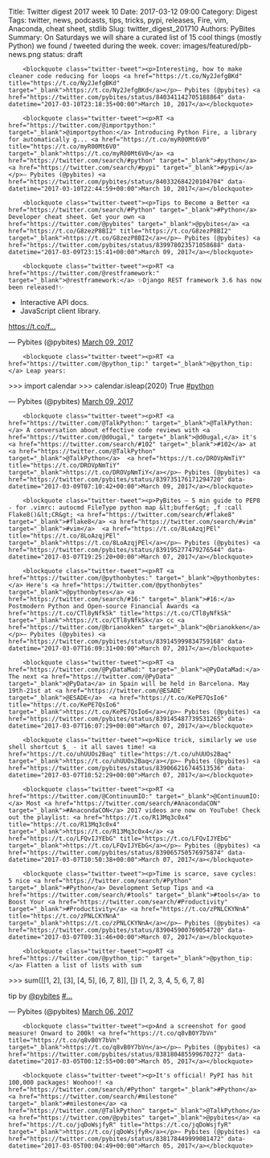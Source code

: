 Title: Twitter digest 2017 week 10
Date: 2017-03-12 09:00
Category: Digest
Tags: twitter, news, podcasts, tips, tricks, pypi, releases, Fire, vim, Anaconda, cheat sheet, stdlib
Slug: twitter_digest_201710
Authors: PyBites
Summary: On Saturdays we will share a curated list of 15 cool things (mostly Python) we found / tweeted during the week. 
cover: images/featured/pb-news.png
status: draft

<script src='//platform.twitter.com/widgets.js'></script> 


        <blockquote class="twitter-tweet"><p>Interesting, how to make cleaner code reducing for loops <a href="https://t.co/Ny2JefgBKd" title="https://t.co/Ny2JefgBKd" target="_blank">https://t.co/Ny2JefgBKd</a></p>— Pybites (@pybites) <a href="https://twitter.com/pybites/status/840341142705188864" data-datetime="2017-03-10T23:18:35+00:00">March 10, 2017</a></blockquote>
      
        <blockquote class="twitter-tweet"><p>RT <a href="https://twitter.com/@importpython:" target="_blank">@importpython:</a> Introducing Python Fire, a library for automatically g... <a href="https://t.co/myR00Mt6V0" title="https://t.co/myR00Mt6V0" target="_blank">https://t.co/myR00Mt6V0</a> <a href="https://twitter.com/search/#python" target="_blank">#python</a> <a href="https://twitter.com/search/#pypi" target="_blank">#pypi</a></p>— Pybites (@pybites) <a href="https://twitter.com/pybites/status/840332684220104704" data-datetime="2017-03-10T22:44:59+00:00">March 10, 2017</a></blockquote>
      
        <blockquote class="twitter-tweet"><p>Tips to Become a Better <a href="https://twitter.com/search/#Python" target="_blank">#Python</a> Developer cheat sheet. Get your own <a href="https://twitter.com/@pybites" target="_blank">@pybites</a> <a href="https://t.co/G8zezP8BI2" title="https://t.co/G8zezP8BI2" target="_blank">https://t.co/G8zezP8BI2</a></p>— Pybites (@pybites) <a href="https://twitter.com/pybites/status/839978023571058688" data-datetime="2017-03-09T23:15:41+00:00">March 09, 2017</a></blockquote>
      
        <blockquote class="twitter-tweet"><p>RT <a href="https://twitter.com/@restframework:" target="_blank">@restframework:</a> ✨Django REST framework 3.6 has now been released!✨

* Interactive API docs.
* JavaScript client library.

<a href="https://t.co/f…" title="https://t.co/f…" target="_blank">https://t.co/f…</a></p>— Pybites (@pybites) <a href="https://twitter.com/pybites/status/839918488428941312" data-datetime="2017-03-09T19:19:07+00:00">March 09, 2017</a></blockquote>
      
        <blockquote class="twitter-tweet"><p>RT <a href="https://twitter.com/@python_tip:" target="_blank">@python_tip:</a> Leap years:
&gt;&gt;&gt; import calendar
&gt;&gt;&gt; calendar.isleap(2020)
True
<a href="https://twitter.com/search/#python" target="_blank">#python</a></p>— Pybites (@pybites) <a href="https://twitter.com/pybites/status/839907129637101569" data-datetime="2017-03-09T18:33:59+00:00">March 09, 2017</a></blockquote>
      
        <blockquote class="twitter-tweet"><p>RT <a href="https://twitter.com/@TalkPython:" target="_blank">@TalkPython:</a> A conversation about effective code reviews with <a href="https://twitter.com/@d0ugal," target="_blank">@d0ugal,</a> it's <a href="https://twitter.com/search/#102" target="_blank">#102</a> at <a href="https://twitter.com/@TalkPython" target="_blank">@TalkPython</a>  <a href="https://t.co/DROVpNmTiY" title="https://t.co/DROVpNmTiY" target="_blank">https://t.co/DROVpNmTiY</a></p>— Pybites (@pybites) <a href="https://twitter.com/pybites/status/839735176171294720" data-datetime="2017-03-09T07:10:42+00:00">March 09, 2017</a></blockquote>
      
        <blockquote class="twitter-tweet"><p>PyBites – 5 min guide to PEP8 - for .vimrc: autocmd FileType python map &lt;buffer&gt; ,f :call Flake8()&lt;CR&gt; <a href="https://twitter.com/search/#flake8" target="_blank">#flake8</a> <a href="https://twitter.com/search/#vim" target="_blank">#vim</a>  <a href="https://t.co/8LoAzqjPEl" title="https://t.co/8LoAzqjPEl" target="_blank">https://t.co/8LoAzqjPEl</a></p>— Pybites (@pybites) <a href="https://twitter.com/pybites/status/839195277479276544" data-datetime="2017-03-07T19:25:20+00:00">March 07, 2017</a></blockquote>
      
        <blockquote class="twitter-tweet"><p>RT <a href="https://twitter.com/@pythonbytes:" target="_blank">@pythonbytes:</a> Here's <a href="https://twitter.com/@pythonbytes" target="_blank">@pythonbytes</a> <a href="https://twitter.com/search/#16:" target="_blank">#16:</a> Postmodern Python and Open-source Financial Awards <a href="https://t.co/CTl8yNfkSk" title="https://t.co/CTl8yNfkSk" target="_blank">https://t.co/CTl8yNfkSk</a> cc <a href="https://twitter.com/@brianokken" target="_blank">@brianokken</a></p>— Pybites (@pybites) <a href="https://twitter.com/pybites/status/839145999834759168" data-datetime="2017-03-07T16:09:31+00:00">March 07, 2017</a></blockquote>
      
        <blockquote class="twitter-tweet"><p>RT <a href="https://twitter.com/@PyDataMad:" target="_blank">@PyDataMad:</a> The next <a href="https://twitter.com/@PyData" target="_blank">@PyData</a> in Spain will be held in Barcelona. May 19th-21st at <a href="https://twitter.com/@ESADE" target="_blank">@ESADE</a>  <a href="https://t.co/KePE7QsIo6" title="https://t.co/KePE7QsIo6" target="_blank">https://t.co/KePE7QsIo6</a></p>— Pybites (@pybites) <a href="https://twitter.com/pybites/status/839145487739531265" data-datetime="2017-03-07T16:07:29+00:00">March 07, 2017</a></blockquote>
      
        <blockquote class="twitter-tweet"><p>Nice trick, similarly we use shell shortcut $_ - it all saves time! <a href="https://t.co/uhUUOs2Baq" title="https://t.co/uhUUOs2Baq" target="_blank">https://t.co/uhUUOs2Baq</a></p>— Pybites (@pybites) <a href="https://twitter.com/pybites/status/839066216744513536" data-datetime="2017-03-07T10:52:29+00:00">March 07, 2017</a></blockquote>
      
        <blockquote class="twitter-tweet"><p>RT <a href="https://twitter.com/@ContinuumIO:" target="_blank">@ContinuumIO:</a> Most <a href="https://twitter.com/search/#AnacondaCON" target="_blank">#AnacondaCON</a> 2017 videos are now on YouTube! Check out the playlist: <a href="https://t.co/R13Mq3c0x4" title="https://t.co/R13Mq3c0x4" target="_blank">https://t.co/R13Mq3c0x4</a> <a href="https://t.co/LFQvIJYEbG" title="https://t.co/LFQvIJYEbG" target="_blank">https://t.co/LFQvIJYEbG</a></p>— Pybites (@pybites) <a href="https://twitter.com/pybites/status/839065750576975874" data-datetime="2017-03-07T10:50:38+00:00">March 07, 2017</a></blockquote>
      
        <blockquote class="twitter-tweet"><p>Time is scarce, save cycles: 5 nice <a href="https://twitter.com/search/#Python" target="_blank">#Python</a> Development Setup Tips and <a href="https://twitter.com/search/#tools" target="_blank">#tools</a> to Boost Your <a href="https://twitter.com/search/#Productivity" target="_blank">#Productivity</a> <a href="https://t.co/zPNLCKYNnA" title="https://t.co/zPNLCKYNnA" target="_blank">https://t.co/zPNLCKYNnA</a></p>— Pybites (@pybites) <a href="https://twitter.com/pybites/status/839045900769054720" data-datetime="2017-03-07T09:31:46+00:00">March 07, 2017</a></blockquote>
      
        <blockquote class="twitter-tweet"><p>RT <a href="https://twitter.com/@python_tip:" target="_blank">@python_tip:</a> Flatten a list of lists with sum

&gt;&gt;&gt; sum([[1, 2], [3], [4, 5], [6, 7, 8]], [])
[1, 2, 3, 4, 5, 6, 7, 8]

tip by <a href="https://twitter.com/@pybites" target="_blank">@pybites</a> <a href="https://twitter.com/search/#…" target="_blank">#…</a></p>— Pybites (@pybites) <a href="https://twitter.com/pybites/status/838733068462616577" data-datetime="2017-03-06T12:48:41+00:00">March 06, 2017</a></blockquote>
      
        <blockquote class="twitter-tweet"><p>And a screenshot for good measure! Onward to 200k! <a href="https://t.co/q8vB0Y7bVn" title="https://t.co/q8vB0Y7bVn" target="_blank">https://t.co/q8vB0Y7bVn</a></p>— Pybites (@pybites) <a href="https://twitter.com/pybites/status/838180485599670272" data-datetime="2017-03-05T00:12:55+00:00">March 05, 2017</a></blockquote>
      
        <blockquote class="twitter-tweet"><p>It's official! PyPI has hit 100,000 packages! Woohoo!! <a href="https://twitter.com/search/#Python" target="_blank">#Python</a> <a href="https://twitter.com/search/#milestone" target="_blank">#milestone</a> <a href="https://twitter.com/@TalkPython" target="_blank">@TalkPython</a> <a href="https://twitter.com/@pybites" target="_blank">@pybites</a> <a href="https://t.co/jqDoWsjfyR" title="https://t.co/jqDoWsjfyR" target="_blank">https://t.co/jqDoWsjfyR</a></p>— Pybites (@pybites) <a href="https://twitter.com/pybites/status/838178449999081472" data-datetime="2017-03-05T00:04:49+00:00">March 05, 2017</a></blockquote>
